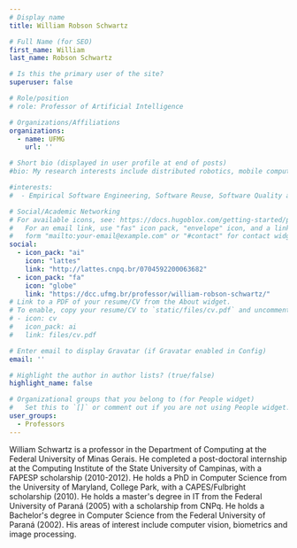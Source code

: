 ```yaml
---
# Display name
title: William Robson Schwartz

# Full Name (for SEO)
first_name: William
last_name: Robson Schwartz

# Is this the primary user of the site?
superuser: false

# Role/position
# role: Professor of Artificial Intelligence

# Organizations/Affiliations
organizations:
  - name: UFMG
    url: ''

# Short bio (displayed in user profile at end of posts)
#bio: My research interests include distributed robotics, mobile computing and programmable matter.

#interests:
#  - Empirical Software Engineering, Software Reuse, Software Quality and Measurement.

# Social/Academic Networking
# For available icons, see: https://docs.hugoblox.com/getting-started/page-builder/#icons
#   For an email link, use "fas" icon pack, "envelope" icon, and a link in the
#   form "mailto:your-email@example.com" or "#contact" for contact widget.
social:
  - icon_pack: "ai"
    icon: "lattes"
    link: "http://lattes.cnpq.br/0704592200063682"
  - icon_pack: "fa"
    icon: "globe"
    link: "https://dcc.ufmg.br/professor/william-robson-schwartz/"
# Link to a PDF of your resume/CV from the About widget.
# To enable, copy your resume/CV to `static/files/cv.pdf` and uncomment the lines below.
# - icon: cv
#   icon_pack: ai
#   link: files/cv.pdf

# Enter email to display Gravatar (if Gravatar enabled in Config)
email: ''

# Highlight the author in author lists? (true/false)
highlight_name: false

# Organizational groups that you belong to (for People widget)
#   Set this to `[]` or comment out if you are not using People widget.
user_groups:
  - Professors
---
```


William Schwartz is a professor in the Department of Computing at the Federal University of Minas Gerais. He completed a post-doctoral internship at the Computing Institute of the State University of Campinas, with a FAPESP scholarship (2010-2012). He holds a PhD in Computer Science from the University of Maryland, College Park, with a CAPES/Fulbright scholarship (2010). He holds a master's degree in IT from the Federal University of Paraná (2005) with a scholarship from CNPq. He holds a Bachelor's degree in Computer Science from the Federal University of Paraná (2002). His areas of interest include computer vision, biometrics and image processing.